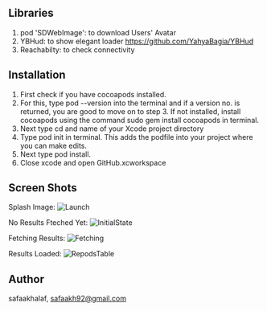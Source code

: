  

## Libraries
1. pod 'SDWebImage': to download Users' Avatar
2. YBHud: to show elegant loader https://github.com/YahyaBagia/YBHud
3. Reachabilty: to check connectivity

## Installation


1. First check if you have cocoapods installed. 
2. For this, type pod --version into the terminal and if a version no. is returned, you are good to move on to step 3.
    If not installed, install cocoapods using the command sudo gem install cocoapods in terminal.
3. Next type cd and name of your Xcode project directory
4. Type pod init in terminal. This adds the podfile into your project where you can make edits.
5. Next type pod install.
6. Close xcode and open GitHub.xcworkspace


## Screen Shots
Splash Image:
![Launch](https://user-images.githubusercontent.com/5706425/55712211-022fec00-59f7-11e9-9d33-3fcb528ea1cd.png)

No Results Fteched Yet:
![InitialState](https://user-images.githubusercontent.com/5706425/55712210-022fec00-59f7-11e9-8559-e3ac79c26ed8.png)

Fetching Results:
![Fetching](https://user-images.githubusercontent.com/5706425/55712207-01975580-59f7-11e9-8b88-46ab370c0c05.png)

Results Loaded:
![RepodsTable](https://user-images.githubusercontent.com/5706425/55712212-022fec00-59f7-11e9-8a15-c3d7b3bb49d8.png)




## Author

safaakhalaf, safaakh92@gmail.com

